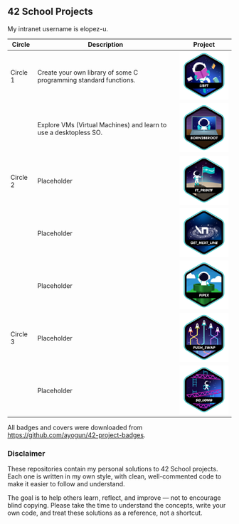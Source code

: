 ## 42 School Projects

My intranet username is elopez-u.

<table>
  <thead>
    <tr>
      <th>Circle</th>
      <th>Description</th>
      <th>Project</th>
    </tr>
  </thead>
  <tbody>
    <tr border="10">
      <td>Circle 1</td>
      <td>Create your own library of some C programming standard functions.</td>
      <td><a href="https://github.com/3ka1tz/libft"><img src="https://raw.githubusercontent.com/3ka1tz/42-school-projects/main/images/badges/libfte.png" alt="libft"/></a></td>
    </tr>
    <tr>
      <td rowspan="3">Circle 2</td>
      <td>Explore VMs (Virtual Machines) and learn to use a desktopless SO.</td>
      <td><a href="https://github.com/3ka1tz/born2beroot"><img src="https://raw.githubusercontent.com/3ka1tz/42-school-projects/main/images/badges/born2beroote.png" alt="born2beroot"/></a></td>
    </tr>
    <tr>
      <td>Placeholder</td>
      <td><a href="https://github.com/3ka1tz/ft_printf"><img src="https://raw.githubusercontent.com/3ka1tz/42-school-projects/main/images/badges/ft_printfe.png" alt="ft_printf"/></a></td>
    </tr>
    <tr>
      <td>Placeholder</td>
      <td><a href="https://github.com/3ka1tz/get_next_line"><img src="https://raw.githubusercontent.com/3ka1tz/42-school-projects/main/images/badges/get_next_linee.png" alt="get_next_line"/></a></td>
    </tr>
    <tr>
      <td rowspan="3">Circle 3</td>
      <td>Placeholder</td>
      <td><a href="https://github.com/3ka1tz/pipex"><img src="https://raw.githubusercontent.com/3ka1tz/42-school-projects/main/images/badges/pipexe.png" alt="pipex"/></a></td>
    </tr>
    <tr>
      <td>Placeholder</td>
      <td><a href="https://github.com/3ka1tz/push_swap"><img src="https://raw.githubusercontent.com/3ka1tz/42-school-projects/main/images/badges/push_swape.png" alt="push_swap"/></a></td>
    </tr>
    <tr>
      <td>Placeholder</td>
      <td><a href="https://github.com/3ka1tz/so_long"><img src="https://raw.githubusercontent.com/3ka1tz/42-school-projects/main/images/badges/so_longe.png" alt="so_long"/></a></td>
    </tr>
  </tbody>
</table>


All badges and covers were downloaded from https://github.com/ayogun/42-project-badges.

### Disclaimer

These repositories contain my personal solutions to 42 School projects. Each one is written in my own style, with clean, well-commented code to make it easier to follow and understand.

The goal is to help others learn, reflect, and improve — not to encourage blind copying. Please take the time to understand the concepts, write your own code, and treat these solutions as a reference, not a shortcut.

